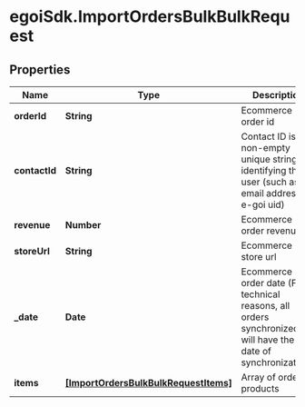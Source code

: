 # egoiSdk.ImportOrdersBulkBulkRequest

## Properties
Name | Type | Description | Notes
------------ | ------------- | ------------- | -------------
**orderId** | **String** | Ecommerce order id | 
**contactId** | **String** | Contact ID is any non-empty unique string identifying the user (such as an email address or e-goi uid) | [optional] 
**revenue** | **Number** | Ecommerce order revenue | 
**storeUrl** | **String** | Ecommerce store url | 
**_date** | **Date** | Ecommerce order date (For technical reasons, all orders synchronized will have the date of synchronization.) | 
**items** | [**[ImportOrdersBulkBulkRequestItems]**](ImportOrdersBulkBulkRequestItems.md) | Array of ordered products | 


